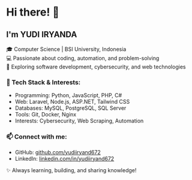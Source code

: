 # Hi there! 👋

## I'm YUDI IRYANDA
🎓 Computer Science | BSI University, Indonesia  
💻 Passionate about coding, automation, and problem-solving  
🚀 Exploring software development, cybersecurity, and web technologies  

### 🔧 Tech Stack & Interests:
- Programming: Python, JavaScript, PHP, C#
- Web: Laravel, Node.js, ASP.NET, Tailwind CSS
- Databases: MySQL, PostgreSQL, SQL Server
- Tools: Git, Docker, Nginx
- Interests: Cybersecurity, Web Scraping, Automation

### 📫 Connect with me:
- GitHub: [github.com/yudiiryand672](https://github.com/yudiiryand672)
- LinkedIn: [linkedin.com/in/yudiiryand672](https://linkedin.com/in/yudiiryand672)

✨ Always learning, building, and sharing knowledge!
